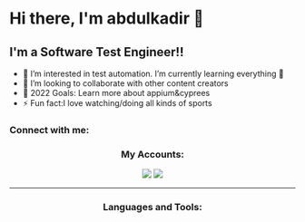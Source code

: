 # Hi there, I'm abdulkadir 👋 


## I'm a Software Test Engineer!!

- 🌱  I’m interested in test automation. I’m currently learning everything 🤣
- 👯 I’m looking to collaborate with other content creators
- 🥅 2022 Goals: Learn more about appium&cyprees
- ⚡ Fun fact:I love watching/doing all kinds of sports

### Connect with me:

<div align="center">
  
 <h3 align="center">My Accounts:</h3>
<p align="center">

 <a href="https://www.linkedin.com/in/abdulkadir-okumus"><img src="https://img.shields.io/badge/linkedin-0077B5.svg?style=for-the-badge&logo=linkedin&logoColor=white"/></a>
  <a href="mailto:kdrokumus@gmail.com"><img src="https://img.shields.io/badge/e‑mail-D14836.svg?style=for-the-badge&logo=GMail&logoColor=white"/></a> 
 
</p>
</div>
<hr/>
<div align="center">



### Languages and Tools:


